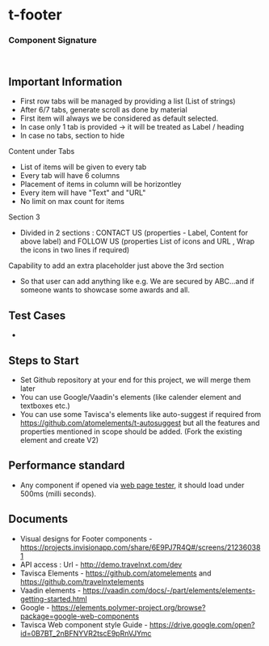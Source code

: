 # t-footer

### Component Signature

```html



```

## Important Information

- First row tabs will be managed by providing a list (List of strings)
- After 6/7 tabs, generate scroll as done by material
- First item will always we be considered as default selected.
- In case only 1 tab is provided -> it will be treated as Label / heading
- In case no tabs, section to hide

Content under Tabs
- List of items will be given to every tab
- Every tab will have 6 columns
- Placement of items in column will be horizontley
- Every item will have "Text" and "URL"
- No limit on max count for items

Section 3
- Divided in 2 sections : CONTACT US (properties - Label, Content for above label) and FOLLOW US (properties List of icons and URL , Wrap the icons in two lines if required)

Capability to add an extra placeholder just above the 3rd section
- So that user can add anything like e.g. We are secured by ABC...and if someone wants to showcase some awards and all.



## Test Cases

- 

## Steps to Start
- Set Github repository at your end for this project, we will merge them later
- You can use Google/Vaadin's elements (like calender element and textboxes etc.)
- You can use some Tavisca's elements like auto-suggest if required from https://github.com/atomelements/t-autosuggest but all the features and properties mentioned in scope should be added. (Fork the existing element and create V2)

## Performance standard
- Any component if opened via [web page tester](https://www.webpagetest.org/), it should load under 500ms (milli seconds).

## Documents
- Visual designs for Footer components - https://projects.invisionapp.com/share/6E9PJ7R4Q#/screens/212360381
- API access : Url - http://demo.travelnxt.com/dev
- Tavisca Elements - https://github.com/atomelements and https://github.com/travelnxtelements
- Vaadin elements - https://vaadin.com/docs/-/part/elements/elements-getting-started.html
- Google - https://elements.polymer-project.org/browse?package=google-web-components
- Tavisca Web component style Guide - https://drive.google.com/open?id=0B7BT_2nBFNYVR2tscE9pRnVJYmc
